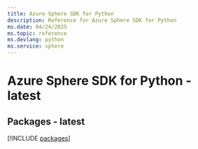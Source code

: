 ```yaml
---
title: Azure Sphere SDK for Python
description: Reference for Azure Sphere SDK for Python
ms.date: 04/24/2025
ms.topic: reference
ms.devlang: python
ms.service: sphere
---
```

# Azure Sphere SDK for Python - latest
## Packages - latest
[!INCLUDE [packages](sphere-index.md)]